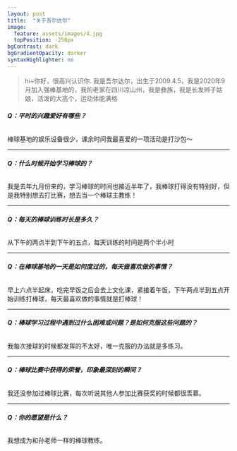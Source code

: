 ```yaml
---
layout: post
title:  "关于吾尔达尔"
image:
  feature: assets/images/4.jpg
  topPosition: -256px
bgContrast: dark
bgGradientOpacity: darker
syntaxHighlighter: no
---
```



> hi~你好，很高兴认识你. 
> 我是吾尔达尔，出生于2009.4.5，我是2020年9月加入强棒基地的，我的老家在四川凉山州，我是彝族，我是长发辫子姑娘，活泼的大高个，运动体能满格

###### **Q：平时的兴趣爱好有哪些？**
棒球基地的娱乐设备很少，课余时间我最喜爱的一项活动是打沙包～  

***

###### **Q：什么时候开始学习棒球的？**
我是去年九月份来的，学习棒球的时间也接近半年了，我棒球打得没有特别好，但是我特别想去打比赛，想去当一个棒球主教练！
***

###### **Q：每天的棒球训练时长是多久？**
从下午的两点半到下午的五点，每天训练的时间是两个半小时
***
###### **Q：在棒球基地的一天是如何度过的，每天做喜欢做的事情？**
早上六点半起床，吃完早饭之后会去上文化课，紧接着午饭，下午两点半到五点开始训练打棒球，每天最喜欢做的事情就是打棒球！
***

###### **Q：棒球学习过程中遇到过什么困难或问题？是如何克服这些问题的？**
我每次接球的时候都发挥的不太好，唯一克服的办法就是多练习。
***

###### **Q：棒球比赛中获得的荣誉，印象最深刻的瞬间？**
我还没参加过棒球比赛，每次听说其他人参加比赛获奖的时候都很羡慕。
***

###### **Q：你的愿望是什么？**
我想成为和孙老师一样的棒球教练。


